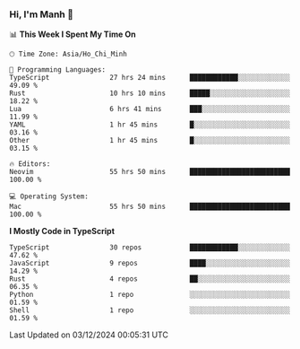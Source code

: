 ### Hi, I'm Manh 👋

<!--START_SECTION:waka-->
📊 **This Week I Spent My Time On** 

```text
🕑︎ Time Zone: Asia/Ho_Chi_Minh

💬 Programming Languages: 
TypeScript               27 hrs 24 mins      ████████████░░░░░░░░░░░░░   49.09 % 
Rust                     10 hrs 10 mins      █████░░░░░░░░░░░░░░░░░░░░   18.22 % 
Lua                      6 hrs 41 mins       ███░░░░░░░░░░░░░░░░░░░░░░   11.99 % 
YAML                     1 hr 45 mins        █░░░░░░░░░░░░░░░░░░░░░░░░   03.16 % 
Other                    1 hr 45 mins        █░░░░░░░░░░░░░░░░░░░░░░░░   03.15 % 

🔥 Editors: 
Neovim                   55 hrs 50 mins      █████████████████████████   100.00 % 

💻 Operating System: 
Mac                      55 hrs 50 mins      █████████████████████████   100.00 % 
```

**I Mostly Code in TypeScript** 

```text
TypeScript               30 repos            ████████████░░░░░░░░░░░░░   47.62 % 
JavaScript               9 repos             ████░░░░░░░░░░░░░░░░░░░░░   14.29 % 
Rust                     4 repos             ██░░░░░░░░░░░░░░░░░░░░░░░   06.35 % 
Python                   1 repo              ░░░░░░░░░░░░░░░░░░░░░░░░░   01.59 % 
Shell                    1 repo              ░░░░░░░░░░░░░░░░░░░░░░░░░   01.59 % 
```




 Last Updated on 03/12/2024 00:05:31 UTC
<!--END_SECTION:waka-->
